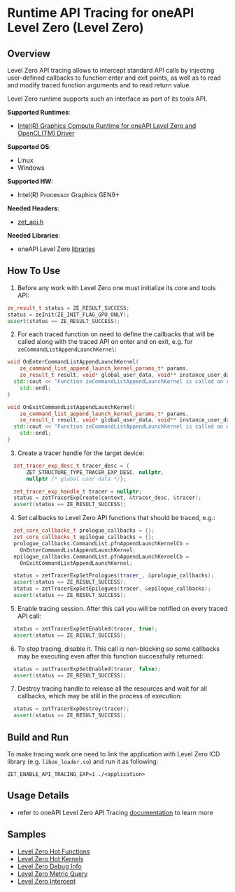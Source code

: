# Runtime API Tracing for oneAPI Level Zero (Level Zero)
## Overview
Level Zero API tracing allows to intercept standard API calls by injecting user-defined callbacks to function enter and exit points, as well as to read and modify traced function arguments and to read return value.

Level Zero runtime supports such an interface as part of its tools API.

**Supported Runtimes**:
- [Intel(R) Graphics Compute Runtime for oneAPI Level Zero and OpenCL(TM) Driver](https://github.com/intel/compute-runtime)

**Supported OS**:
- Linux
- Windows

**Supported HW**:
- Intel(R) Processor Graphics GEN9+

**Needed Headers**:
- [zet_api.h](https://github.com/oneapi-src/level-zero/blob/master/include/tools/zet_api.h)

**Needed Libraries**:
- oneAPI Level Zero [libraries](https://github.com/intel/compute-runtime)

## How To Use
1. Before any work with Level Zero one must initialize its core and tools API:
```cpp
ze_result_t status = ZE_RESULT_SUCCESS;
status = zeInit(ZE_INIT_FLAG_GPU_ONLY);
assert(status == ZE_RESULT_SUCCESS);
```
2. For each traced function on need to define the callbacks that will be called along with the traced API on enter and on exit, e.g. for `zeCommandListAppendLaunchKernel`:
```cpp
void OnEnterCommandListAppendLaunchKernel(
    ze_command_list_append_launch_kernel_params_t* params,
    ze_result_t result, void* global_user_data, void** instance_user_data) {
  std::cout << "Function zeCommandListAppendLaunchKernel is called on enter" <<
    std::endl;
}

void OnExitCommandListAppendLaunchKernel(
    ze_command_list_append_launch_kernel_params_t* params,
    ze_result_t result, void* global_user_data, void** instance_user_data) {
  std::cout << "Function zeCommandListAppendLaunchKernel is called on exit" <<
    std::endl;
}
```
3. Create a tracer handle for the target device:
```cpp
  zet_tracer_exp_desc_t tracer_desc = {
      ZET_STRUCTURE_TYPE_TRACER_EXP_DESC, nullptr,
      nullptr /* global user data */};

  zet_tracer_exp_handle_t tracer = nullptr;
  status = zetTracerExpCreate(context, &tracer_desc, &tracer);
  assert(status == ZE_RESULT_SUCCESS);
```
4. Set callbacks to Level Zero API functions that should be traced, e.g.:
```cpp
  zet_core_callbacks_t prologue_callbacks = {};
  zet_core_callbacks_t epilogue_callbacks = {};
  prologue_callbacks.CommandList.pfnAppendLaunchKernelCb =
    OnEnterCommandListAppendLaunchKernel;
  epilogue_callbacks.CommandList.pfnAppendLaunchKernelCb =
    OnExitCommandListAppendLaunchKernel;

  status = zetTracerExpSetPrologues(tracer_, &prologue_callbacks);
  assert(status == ZE_RESULT_SUCCESS);
  status = zetTracerExpSetEpilogues(tracer, &epilogue_callbacks);
  assert(status == ZE_RESULT_SUCCESS);
```
5. Enable tracing session. After this call you will be notified on every traced API call:
```cpp
  status = zetTracerExpSetEnabled(tracer, true);
  assert(status == ZE_RESULT_SUCCESS);
```
6. To stop tracing, disable it. This call is non-blocking so some callbacks may be executing even after this function successfully returned:
```cpp
  status = zetTracerExpSetEnabled(tracer, false);
  assert(status == ZE_RESULT_SUCCESS);
```
7. Destroy tracing handle to release all the resources and wait for all callbacks, which may be still in the process of execution:
```cpp
  status = zetTracerExpDestroy(tracer);
  assert(status == ZE_RESULT_SUCCESS);
```

## Build and Run
To make tracing work one need to link the application with Level Zero ICD library (e.g. `libze_loader.so`) and run it as following:
```
ZET_ENABLE_API_TRACING_EXP=1 ./<application>
```

## Usage Details
- refer to oneAPI Level Zero API Tracing [documentation](https://spec.oneapi.com/level-zero/latest/tools/PROG.html#api-tracing) to learn more

## Samples
- [Level Zero Hot Functions](../../samples/ze_hot_functions)
- [Level Zero Hot Kernels](../../samples/ze_hot_kernels)
- [Level Zero Debug Info](../../samples/ze_debug_info)
- [Level Zero Metric Query](../../samples/ze_metric_query)
- [Level Zero Intercept](../../samples/ze_intercept)